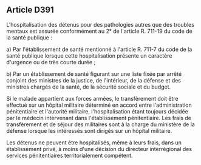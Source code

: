 Article D391
----
L'hospitalisation des détenus pour des pathologies autres que des troubles
mentaux est assurée conformément au 2° de l'article R. 711-19 du code de la
santé publique :

a) Par l'établissement de santé mentionné à l'article R. 711-7 du code de la
santé publique lorsque cette hospitalisation présente un caractère d'urgence ou
de très courte durée ;

b) Par un établissement de santé figurant sur une liste fixée par arrêté
conjoint des ministres de la justice, de l'intérieur, de la défense et des
ministres chargés de la santé, de la sécurité sociale et du budget.

Si le malade appartient aux forces armées, le transfèrement doit être effectué
sur un hôpital militaire déterminé en accord entre l'administration
pénitentiaire et l'autorité militaire, l'hospitalisation étant toujours décidée
par le médecin intervenant dans l'établissement pénitentiaire. Les frais de
transfèrement et de séjour des militaires sont à la charge du ministère de la
défense lorsque les intéressés sont dirigés sur un hôpital militaire.

Les détenus ne peuvent être hospitalisés, même à leurs frais, dans un
établissement privé, à moins d'une décision du directeur interrégional des
services pénitentiaires territorialement compétent.
